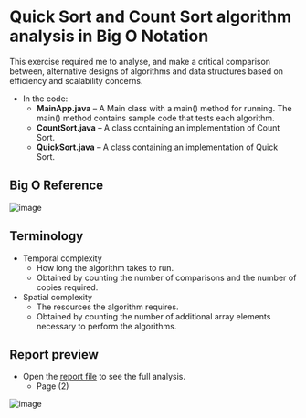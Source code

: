 # Quick Sort and Count Sort algorithm analysis in Big O Notation
This exercise required me to analyse, and make a critical comparison between, alternative designs of algorithms and data structures based on efficiency and scalability concerns.

- In the code:
  - **MainApp.java** – A Main class with a main() method for running. The main() method contains sample code that tests each algorithm.
  - **CountSort.java** – A class containing an implementation of Count Sort.
  - **QuickSort.java** – A class containing an implementation of Quick Sort.

## Big O Reference
![image](https://user-images.githubusercontent.com/64712227/161385171-46ae1c79-666a-4587-ba8b-7d8a0ff8f3ac.png)

## Terminology
- Temporal complexity
  - How long the algorithm takes to run.
  - Obtained by counting the number of comparisons and the number of copies required.
- Spatial complexity
  - The resources the algorithm requires.
  - Obtained by counting the number of additional array elements necessary to perform the algorithms.

## Report preview
- Open the [report file](https://github.com/FrancescoCoding/Quick-and-Count-sort-algorithm-analysis/blob/main/Report/Algorithm_Analysis_Report_and_results.pptx) to see the full analysis.  
  - Page (2)

![image](https://user-images.githubusercontent.com/64712227/161385251-fb5401c3-12a0-45ab-9da0-d53c195fd6c1.png)
